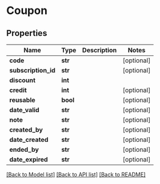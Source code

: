 # Coupon

## Properties
Name | Type | Description | Notes
------------ | ------------- | ------------- | -------------
**code** | **str** |  | [optional] 
**subscription_id** | **str** |  | [optional] 
**discount** | **int** |  | 
**credit** | **int** |  | [optional] 
**reusable** | **bool** |  | [optional] 
**date_valid** | **str** |  | [optional] 
**note** | **str** |  | [optional] 
**created_by** | **str** |  | [optional] 
**date_created** | **str** |  | [optional] 
**ended_by** | **str** |  | [optional] 
**date_expired** | **str** |  | [optional] 

[[Back to Model list]](../README.md#documentation-for-models) [[Back to API list]](../README.md#documentation-for-api-endpoints) [[Back to README]](../README.md)


